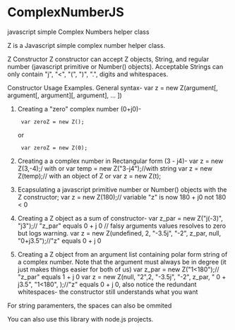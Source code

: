 # ComplexNumberJS
javascript simple Complex Numbers helper class

Z is a Javascript simple complex number helper class.

Z Constructor
Z constructor can accept Z objects, String, and regular number (javascript primitive or Number() objects).
Acceptable Strings can only contain "j", "<", "(", ")", ".", digits and whitespaces.

Constructor Usage Examples.
General syntax- var z = new Z(argument[, argument[, argument][, argument], ... ])

1. Creating a "zero" complex number (0+j0)-

        var zeroZ = new Z();

    or

        var zeroZ = new Z(0);

2. Creating a a complex number in Rectangular form (3 - j4)-
        var z = new Z(3,-4);/ with
    or
        var temp = new Z("3-j4");//with string
        var z = new Z(temp);// with an object of Z
    or
        var z = new Z(t);

3. Ecapsulating a javascript primitive number or Number() objects with the Z constructor;
        var z = new Z(180);// variable "z" is now 180 + j0 not 180 < 0

4. Creating a Z object as a sum of constructor-
        var z_par = new Z("j(-3)", "j3");// "z_par" equals 0 + j 0
        // falsy arguments values resolves to zero but logs warning.
        var z = new Z(undefined, 2, "-3.5j", "-2", z_par, null, "0+j3.5");//"z" equals 0 + j 0
5. Creating a Z object from an argument list containing polar form string of a complex number. Note that the argument must always be in degree (it just makes things easier for both of us)
        var z_par = new Z("1<180");// "z_par" equals 1 + j 0
        var z = new Z(null, "2",2, "-3.5j", "-2", z_par, "  0   +  j3.5", "1<180", );//"z" equals 0 + j 0, also notice the redundant whitespaces- the constructor still understands what you want


For string paramenters, the spaces can also be ommited

You can also use this library with node.js projects.